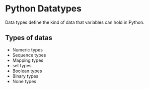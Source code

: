 # Python Datatypes
Data types define the kind of data that variables can hold in Python. 
## Types of datas
 *  Numeric types
 *  Sequence types
 *  Mapping types
 *  set types
 *  Boolean types
 *  Binary types
 *  None types
